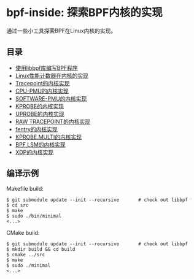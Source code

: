 # bpf-inside: 探索BPF内核的实现

通过一些小工具探索BPF在Linux内核的实现。

## 目录

* [使用libbpf库编写BPF程序](doc/01-write%20a%20bpf%20program%20with%20libbpf.md)
* [Linux性能计数器在内核的实现](doc/02-Performance%20Counters%20for%20Linux.md)
* [Tracepoint的内核实现](doc/03-tracepoint%20inside.md)
* [CPU-PMU的内核实现](doc/04-cpu%20pmu.md)
* [SOFTWARE-PMU的内核实现](doc/05-software%20pmu.md)
* [KPROBE的内核实现](doc/06-kprobe%20pmu.md)
* [UPROBE的内核实现](doc/07-uprobe.md)
* [RAW TRACEPOINT的内核实现](doc/08-raw%20tracepoint.md)
* [fentry的内核实现](doc/09-fentry.md)
* [KPROBE.MULTI的内核实现](doc/10-kprobe_multi.md)
* [BPF LSM的内核实现](doc/11-bpf%20lsm.md)
* [XDP的内核实现](doc/12-xdp.md)

## 编译示例

Makefile build:

```shell
$ git submodule update --init --recursive       # check out libbpf
$ cd src
$ make
$ sudo ./bin/minimal
<...>
```

CMake build:

```shell
$ git submodule update --init --recursive       # check out libbpf
$ mkdir build && cd build
$ cmake ../src
$ make
$ sudo ./minimal
<...>
```
